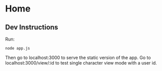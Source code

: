 # Home

## Dev Instructions

Run: 

```npm install
node app.js
```

Then go to localhost:3000 to serve the static version of the app. Go to localhost:3000/view/:id to test single character view mode with a user id.

